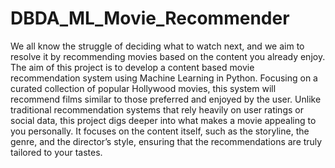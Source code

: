 # DBDA_ML_Movie_Recommender
We all know the struggle of deciding what to watch next, and we aim to resolve it by recommending movies based on the content you already enjoy.	
The aim of this project is to develop a content based movie recommendation system using Machine Learning in Python. Focusing on a curated collection of popular Hollywood movies, this system will recommend films similar to those preferred and enjoyed by the user. Unlike traditional recommendation systems that rely heavily on user ratings or social data, this project digs deeper into what makes a movie appealing to you personally. It focuses on the content itself, such as the storyline, the genre, and the director’s style, ensuring that the recommendations are truly tailored to your tastes.
